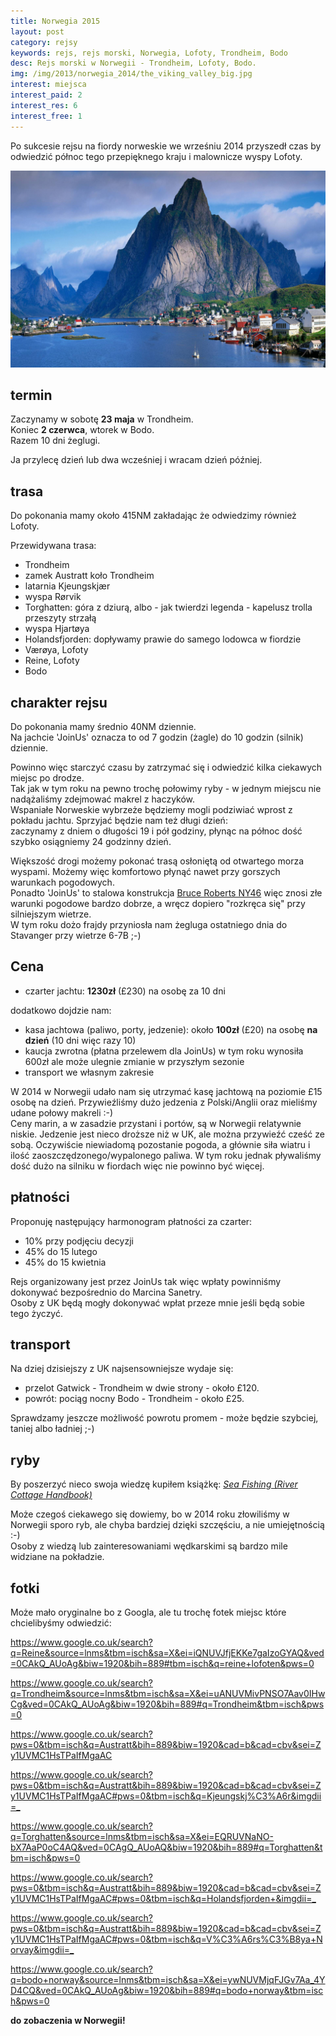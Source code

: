```yaml
---
title: Norwegia 2015
layout: post
category: rejsy
keywords: rejs, rejs morski, Norwegia, Lofoty, Trondheim, Bodo
desc: Rejs morski w Norwegii - Trondheim, Lofoty, Bodo.
img: /img/2013/norwegia_2014/the_viking_valley_big.jpg
interest: miejsca
interest_paid: 2
interest_res: 6
interest_free: 1
---
```

Po sukcesie rejsu na fiordy norweskie we wrześniu 2014 przyszedł czas by odwiedzić północ tego przepięknego kraju i malownicze wyspy Lofoty.

![Reine Lofoten Norway](/img/2014/norwegia/Reine-Lofoten-Islands-Norway.jpg)

termin
----------
Zaczynamy w sobotę **23 maja** w Trondheim.  
Koniec **2 czerwca**, wtorek w Bodo.  
Razem 10 dni żeglugi.  

Ja przylecę dzień lub dwa wcześniej i wracam dzień później.


trasa
--------
Do pokonania mamy około 415NM zakładając że odwiedzimy również Lofoty.

Przewidywana trasa:  

* Trondheim  
* zamek Austratt koło Trondheim  
* latarnia Kjeungskjær  
* wyspa Rørvik  
* Torghatten: góra z dziurą, albo - jak twierdzi legenda - kapelusz trolla przeszyty strzałą  
* wyspa Hjartøya  
* Holandsfjorden: dopływamy prawie do samego lodowca w fiordzie  
* Værøya, Lofoty  
* Reine, Lofoty  
* Bodo  


charakter rejsu
--------------------
Do pokonania mamy średnio 40NM dziennie.  
Na jachcie 'JoinUs' oznacza to od 7 godzin (żagle) do 10 godzin (silnik) dziennie.

Powinno więc starczyć czasu by zatrzymać się i odwiedzić kilka ciekawych miejsc po drodze.  
Tak jak w tym roku na pewno trochę połowimy ryby - w jednym miejscu nie nadążaliśmy zdejmować makrel z haczyków.  
Wspaniałe Norweskie wybrzeże będziemy mogli podziwiać wprost z pokładu jachtu. Sprzyjać będzie nam też długi dzień:   
zaczynamy z dniem o długości 19 i pół godziny, płynąc na północ dość szybko osiągniemy 24 godzinny dzień.

Większość drogi możemy pokonać trasą osłoniętą od otwartego morza wyspami. Możemy więc komfortowo płynąć nawet przy gorszych warunkach pogodowych.  
Ponadto 'JoinUs' to stalowa konstrukcja [Bruce Roberts NY46](http://joinus.eu/index.php/czartery/nasze-jachty) więc znosi złe
warunki pogodowe bardzo dobrze, a wręcz dopiero "rozkręca się" przy silniejszym wietrze.  
W tym roku dożo frajdy przyniosła nam żegluga ostatniego dnia do Stavanger przy wietrze 6-7B ;-)


Cena
--------
* czarter jachtu: **1230zł** (£230) na osobę za 10 dni

dodatkowo dojdzie nam:

* kasa jachtowa (paliwo, porty, jedzenie): około **100zł** (£20) na osobę **na dzień** (10 dni więc razy 10)  
* kaucja zwrotna (płatna przelewem dla JoinUs) w tym roku wynosiła 600zł ale może ulegnie zmianie w przyszłym sezonie  
* transport we własnym zakresie  

W 2014 w Norwegii udało nam się utrzymać kasę jachtową na poziomie £15 osobę na dzień. Przywieźliśmy dużo jedzenia 
z Polski/Anglii oraz mieliśmy udane połowy makreli :-)  
Ceny marin, a w zasadzie przystani i portów, są w Norwegii relatywnie niskie. Jedzenie jest nieco droższe niż w UK, ale można przywieźć
cześć ze sobą. Oczywiście niewiadomą pozostanie pogoda, a głównie siła wiatru i ilość zaoszczędzonego/wypalonego paliwa. W tym roku jednak
pływaliśmy dość dużo na silniku w fiordach więc nie powinno być więcej.


płatności
-------------
Proponuję następujący harmonogram płatności za czarter:

* 10% przy podjęciu decyzji  
* 45% do 15 lutego  
* 45% do 15 kwietnia  
 
Rejs organizowany jest przez JoinUs tak więc wpłaty powinniśmy dokonywać bezpośrednio do Marcina Sanetry.  
Osoby z UK będą mogły dokonywać wpłat przeze mnie jeśli będą sobie tego życzyć.


transport
-------------
Na dziej dzisiejszy z UK najsensowniejsze wydaje się:

* przelot Gatwick - Trondheim w dwie strony - około £120.
* powrót: pociąg nocny Bodo - Trondheim - około £25.

Sprawdzamy jeszcze możliwość powrotu promem - może będzie szybciej, taniej albo ładniej ;-)


ryby
------
By poszerzyć nieco swoja wiedzę kupiłem książkę: *[Sea Fishing (River Cottage Handbook)](http://www.amazon.co.uk/gp/product/1408801833/ref=ox_sc_act_title_1?ie=UTF8&psc=1&smid=AM8HWG5JVWH5J)*

Może czegoś ciekawego się dowiemy, bo w 2014 roku złowiliśmy w Norwegii sporo ryb, ale chyba bardziej dzięki szczęściu, a nie umiejętnością :-)  
Osoby z wiedzą lub zainteresowaniami wędkarskimi są bardzo mile widziane na pokładzie.


fotki
------
Może mało oryginalne bo z Googla, ale tu trochę fotek miejsc które chcielibyśmy odwiedzić:

<https://www.google.co.uk/search?q=Reine&source=lnms&tbm=isch&sa=X&ei=iQNUVJfjEKKe7gaIzoGYAQ&ved=0CAkQ_AUoAg&biw=1920&bih=889#tbm=isch&q=reine+lofoten&pws=0>

<https://www.google.co.uk/search?q=Trondheim&source=lnms&tbm=isch&sa=X&ei=uANUVMivPNSO7Aav0IHwCg&ved=0CAkQ_AUoAg&biw=1920&bih=889#q=Trondheim&tbm=isch&pws=0>

<https://www.google.co.uk/search?pws=0&tbm=isch&q=Austratt&bih=889&biw=1920&cad=b&cad=cbv&sei=Zy1UVMC1HsTPaIfMgaAC>

<https://www.google.co.uk/search?pws=0&tbm=isch&q=Austratt&bih=889&biw=1920&cad=b&cad=cbv&sei=Zy1UVMC1HsTPaIfMgaAC#pws=0&tbm=isch&q=Kjeungskj%C3%A6r&imgdii=_>

<https://www.google.co.uk/search?q=Torghatten&source=lnms&tbm=isch&sa=X&ei=EQRUVNaNO-bX7AaP0oC4AQ&ved=0CAgQ_AUoAQ&biw=1920&bih=889#q=Torghatten&tbm=isch&pws=0>

<https://www.google.co.uk/search?pws=0&tbm=isch&q=Austratt&bih=889&biw=1920&cad=b&cad=cbv&sei=Zy1UVMC1HsTPaIfMgaAC#pws=0&tbm=isch&q=Holandsfjorden+&imgdii=_>

<https://www.google.co.uk/search?pws=0&tbm=isch&q=Austratt&bih=889&biw=1920&cad=b&cad=cbv&sei=Zy1UVMC1HsTPaIfMgaAC#pws=0&tbm=isch&q=V%C3%A6rs%C3%B8ya+Norvay&imgdii=_>

<https://www.google.co.uk/search?q=bodo+norway&source=lnms&tbm=isch&sa=X&ei=ywNUVMjqFJGv7Aa_4YD4CQ&ved=0CAkQ_AUoAg&biw=1920&bih=889#q=bodo+norway&tbm=isch&pws=0>

**do zobaczenia w Norwegii!**  
